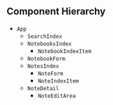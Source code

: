 ## Component Hierarchy

* `App`
  * `SearchIndex`
  * `NotebooksIndex`
    * `NotebookIndexItem`
  * `NotebookForm`
  * `NotesIndex`
    * `NoteForm`
    * `NoteIndexItem`
  * `NoteDetail`
    * `NoteEditArea`
